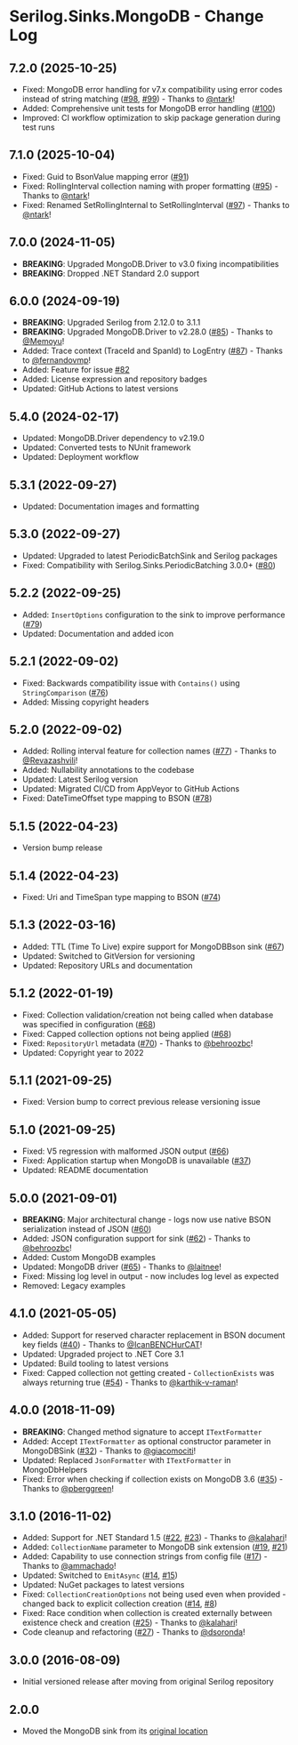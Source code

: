 # Serilog.Sinks.MongoDB - Change Log

## 7.2.0 (2025-10-25)
 * Fixed: MongoDB error handling for v7.x compatibility using error codes instead of string matching ([#98](https://github.com/ChangemakerStudios/serilog-sinks-mongodb/issues/98), [#99](https://github.com/ChangemakerStudios/serilog-sinks-mongodb/pull/99)) - Thanks to [@ntark](https://github.com/ntark)!
 * Added: Comprehensive unit tests for MongoDB error handling ([#100](https://github.com/ChangemakerStudios/serilog-sinks-mongodb/pull/100))
 * Improved: CI workflow optimization to skip package generation during test runs

## 7.1.0 (2025-10-04)
 * Fixed: Guid to BsonValue mapping error ([#91](https://github.com/ChangemakerStudios/serilog-sinks-mongodb/issues/91))
 * Fixed: RollingInterval collection naming with proper formatting ([#95](https://github.com/ChangemakerStudios/serilog-sinks-mongodb/pull/95)) - Thanks to [@ntark](https://github.com/ntark)!
 * Fixed: Renamed SetRollingInternal to SetRollingInterval ([#97](https://github.com/ChangemakerStudios/serilog-sinks-mongodb/pull/97)) - Thanks to [@ntark](https://github.com/ntark)!

## 7.0.0 (2024-11-05)
 * **BREAKING**: Upgraded MongoDB.Driver to v3.0 fixing incompatibilities
 * **BREAKING**: Dropped .NET Standard 2.0 support

## 6.0.0 (2024-09-19)
 * **BREAKING**: Upgraded Serilog from 2.12.0 to 3.1.1
 * **BREAKING**: Upgraded MongoDB.Driver to v2.28.0 ([#85](https://github.com/ChangemakerStudios/serilog-sinks-mongodb/pull/85)) - Thanks to [@Memoyu](https://github.com/Memoyu)!
 * Added: Trace context (TraceId and SpanId) to LogEntry ([#87](https://github.com/ChangemakerStudios/serilog-sinks-mongodb/pull/87)) - Thanks to [@fernandovmp](https://github.com/fernandovmp)!
 * Added: Feature for issue [#82](https://github.com/ChangemakerStudios/serilog-sinks-mongodb/issues/82)
 * Added: License expression and repository badges
 * Updated: GitHub Actions to latest versions

## 5.4.0 (2024-02-17)
 * Updated: MongoDB.Driver dependency to v2.19.0
 * Updated: Converted tests to NUnit framework
 * Updated: Deployment workflow

## 5.3.1 (2022-09-27)
 * Updated: Documentation images and formatting

## 5.3.0 (2022-09-27)
 * Updated: Upgraded to latest PeriodicBatchSink and Serilog packages
 * Fixed: Compatibility with Serilog.Sinks.PeriodicBatching 3.0.0+ ([#80](https://github.com/ChangemakerStudios/serilog-sinks-mongodb/issues/80))

## 5.2.2 (2022-09-25)
 * Added: `InsertOptions` configuration to the sink to improve performance ([#79](https://github.com/ChangemakerStudios/serilog-sinks-mongodb/issues/79))
 * Updated: Documentation and added icon

## 5.2.1 (2022-09-02)
 * Fixed: Backwards compatibility issue with `Contains()` using `StringComparison` ([#76](https://github.com/ChangemakerStudios/serilog-sinks-mongodb/issues/76))
 * Added: Missing copyright headers

## 5.2.0 (2022-09-02)
 * Added: Rolling interval feature for collection names ([#77](https://github.com/ChangemakerStudios/serilog-sinks-mongodb/pull/77)) - Thanks to [@Revazashvili](https://github.com/Revazashvili)!
 * Added: Nullability annotations to the codebase
 * Updated: Latest Serilog version
 * Updated: Migrated CI/CD from AppVeyor to GitHub Actions
 * Fixed: DateTimeOffset type mapping to BSON ([#78](https://github.com/ChangemakerStudios/serilog-sinks-mongodb/issues/78))

## 5.1.5 (2022-04-23)
 * Version bump release

## 5.1.4 (2022-04-23)
 * Fixed: Uri and TimeSpan type mapping to BSON ([#74](https://github.com/ChangemakerStudios/serilog-sinks-mongodb/issues/74))

## 5.1.3 (2022-03-16)
 * Added: TTL (Time To Live) expire support for MongoDBBson sink ([#67](https://github.com/ChangemakerStudios/serilog-sinks-mongodb/issues/67))
 * Updated: Switched to GitVersion for versioning
 * Updated: Repository URLs and documentation

## 5.1.2 (2022-01-19)
 * Fixed: Collection validation/creation not being called when database was specified in configuration ([#68](https://github.com/ChangemakerStudios/serilog-sinks-mongodb/issues/68))
 * Fixed: Capped collection options not being applied ([#68](https://github.com/ChangemakerStudios/serilog-sinks-mongodb/issues/68))
 * Fixed: `RepositoryUrl` metadata ([#70](https://github.com/ChangemakerStudios/serilog-sinks-mongodb/pull/70)) - Thanks to [@behroozbc](https://github.com/behroozbc)!
 * Updated: Copyright year to 2022

## 5.1.1 (2021-09-25)
 * Fixed: Version bump to correct previous release versioning issue

## 5.1.0 (2021-09-25)
 * Fixed: V5 regression with malformed JSON output ([#66](https://github.com/ChangemakerStudios/serilog-sinks-mongodb/issues/66))
 * Fixed: Application startup when MongoDB is unavailable ([#37](https://github.com/ChangemakerStudios/serilog-sinks-mongodb/issues/37))
 * Updated: README documentation

## 5.0.0 (2021-09-01)
 * **BREAKING**: Major architectural change - logs now use native BSON serialization instead of JSON ([#60](https://github.com/ChangemakerStudios/serilog-sinks-mongodb/pull/60))
 * Added: JSON configuration support for sink ([#62](https://github.com/ChangemakerStudios/serilog-sinks-mongodb/pull/62)) - Thanks to [@behroozbc](https://github.com/behroozbc)!
 * Added: Custom MongoDB examples
 * Updated: MongoDB driver ([#65](https://github.com/ChangemakerStudios/serilog-sinks-mongodb/pull/65)) - Thanks to [@laitnee](https://github.com/laitnee)!
 * Fixed: Missing log level in output - now includes log level as expected
 * Removed: Legacy examples

## 4.1.0 (2021-05-05)
 * Added: Support for reserved character replacement in BSON document key fields ([#40](https://github.com/ChangemakerStudios/serilog-sinks-mongodb/pull/40)) - Thanks to [@IcanBENCHurCAT](https://github.com/IcanBENCHurCAT)!
 * Updated: Upgraded project to .NET Core 3.1
 * Updated: Build tooling to latest versions
 * Fixed: Capped collection not getting created - `CollectionExists` was always returning true ([#54](https://github.com/ChangemakerStudios/serilog-sinks-mongodb/pull/54)) - Thanks to [@karthik-v-raman](https://github.com/karthik-v-raman)!

## 4.0.0 (2018-11-09)
 * **BREAKING**: Changed method signature to accept `ITextFormatter`
 * Added: Accept `ITextFormatter` as optional constructor parameter in MongoDBSink ([#32](https://github.com/ChangemakerStudios/serilog-sinks-mongodb/pull/32)) - Thanks to [@giacomociti](https://github.com/giacomociti)!
 * Updated: Replaced `JsonFormatter` with `ITextFormatter` in MongoDbHelpers
 * Fixed: Error when checking if collection exists on MongoDB 3.6 ([#35](https://github.com/ChangemakerStudios/serilog-sinks-mongodb/pull/35)) - Thanks to [@pberggreen](https://github.com/pberggreen)!

## 3.1.0 (2016-11-02)
 * Added: Support for .NET Standard 1.5 ([#22](https://github.com/ChangemakerStudios/serilog-sinks-mongodb/issues/22), [#23](https://github.com/ChangemakerStudios/serilog-sinks-mongodb/pull/23)) - Thanks to [@kalahari](https://github.com/kalahari)!
 * Added: `CollectionName` parameter to MongoDB sink extension ([#19](https://github.com/ChangemakerStudios/serilog-sinks-mongodb/issues/19), [#21](https://github.com/ChangemakerStudios/serilog-sinks-mongodb/pull/21))
 * Added: Capability to use connection strings from config file ([#17](https://github.com/ChangemakerStudios/serilog-sinks-mongodb/pull/17)) - Thanks to [@ammachado](https://github.com/ammachado)!
 * Updated: Switched to `EmitAsync` ([#14](https://github.com/ChangemakerStudios/serilog-sinks-mongodb/issues/14), [#15](https://github.com/ChangemakerStudios/serilog-sinks-mongodb/pull/15))
 * Updated: NuGet packages to latest versions
 * Fixed: `CollectionCreationOptions` not being used even when provided - changed back to explicit collection creation ([#14](https://github.com/ChangemakerStudios/serilog-sinks-mongodb/issues/14), [#8](https://github.com/ChangemakerStudios/serilog-sinks-mongodb/issues/8))
 * Fixed: Race condition when collection is created externally between existence check and creation ([#25](https://github.com/ChangemakerStudios/serilog-sinks-mongodb/pull/25)) - Thanks to [@kalahari](https://github.com/kalahari)!
 * Code cleanup and refactoring ([#27](https://github.com/ChangemakerStudios/serilog-sinks-mongodb/pull/27)) - Thanks to [@dsoronda](https://github.com/dsoronda)!

## 3.0.0 (2016-08-09)
 * Initial versioned release after moving from original Serilog repository

## 2.0.0
 * Moved the MongoDB sink from its [original location](https://github.com/serilog/serilog)

